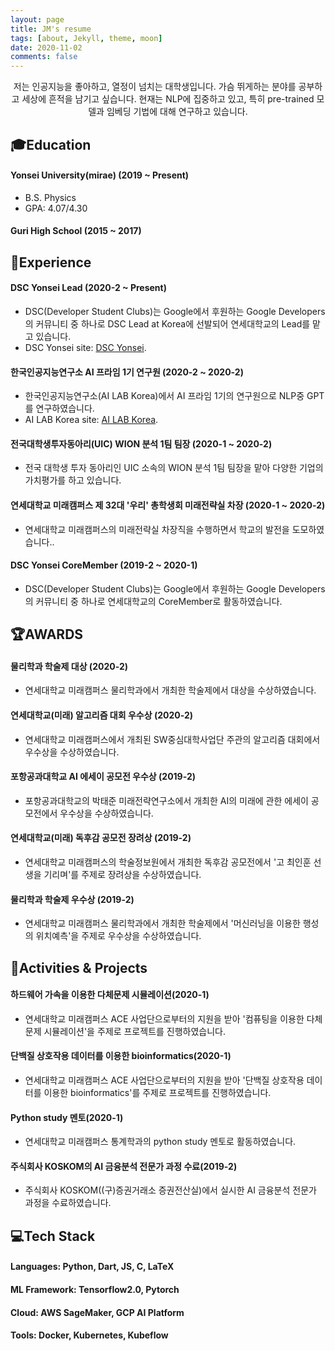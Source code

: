 ```yaml
---
layout: page
title: JM's resume
tags: [about, Jekyll, theme, moon]
date: 2020-11-02
comments: false
---
```

<center>저는 인공지능을 좋아하고, 열정이 넘치는 대학생입니다. 가슴 뛰게하는 분야를 공부하고 세상에 흔적을 남기고 싶습니다. 현재는 NLP에 집중하고 있고, 특히 pre-trained 모델과 임베딩 기법에 대해 연구하고 있습니다.</center>



## 🎓Education
#### Yonsei University(mirae) (2019 ~ Present)
 * B.S. Physics
 * GPA: 4.07/4.30
 
#### Guri High School (2015 ~ 2017)

## 💼Experience
#### DSC Yonsei Lead (2020-2 ~ Present)
* DSC(Developer Student Clubs)는 Google에서 후원하는 Google Developers의 커뮤니티 중 하나로 DSC Lead at Korea에 선발되어 연세대학교의 Lead를 맡고 있습니다.
* DSC Yonsei site: [DSC Yonsei](https://sites.google.com/yonsei.ac.kr/dsc-yonsei/home).

#### 한국인공지능연구소 AI 프라임 1기 연구원 (2020-2 ~ 2020-2)
* 한국인공지능연구소(AI LAB Korea)에서 AI 프라임 1기의 연구원으로 NLP중 GPT를 연구하였습니다.
* AI LAB Korea site: [AI LAB Korea](https://www.ai-lab.kr/).

#### 전국대학생투자동아리(UIC) WION 분석 1팀 팀장 (2020-1 ~ 2020-2)
* 전국 대학생 투자 동아리인 UIC 소속의 WION 분석 1팀 팀장을 맡아 다양한 기업의 가치평가를 하고 있습니다.

#### 연세대학교 미래캠퍼스 제 32대 '우리' 총학생회 미래전략실 차장 (2020-1 ~ 2020-2)
* 연세대학교 미래캠퍼스의 미래전략실 차장직을 수행하면서 학교의 발전을 도모하였습니다..

#### DSC Yonsei CoreMember (2019-2 ~ 2020-1)
* DSC(Developer Student Clubs)는 Google에서 후원하는 Google Developers의 커뮤니티 중 하나로 연세대학교의 CoreMember로 활동하였습니다.


## 🏆AWARDS
#### 물리학과 학술제 대상 (2020-2)
* 연세대학교 미래캠퍼스 물리학과에서 개최한 학술제에서 대상을 수상하였습니다.

#### 연세대학교(미래) 알고리즘 대회 우수상 (2020-2)
* 연세대학교 미래캠퍼스에서 개최된 SW중심대학사업단 주관의 알고리즘 대회에서 우수상을 수상하였습니다.

#### 포항공과대학교 AI 에세이 공모전 우수상 (2019-2)
* 포항공과대학교의 박태준 미래전략연구소에서 개최한 AI의 미래에 관한 에세이 공모전에서 우수상을 수상하였습니다.

#### 연세대학교(미래) 독후감 공모전 장려상 (2019-2)
* 연세대학교 미래캠퍼스의 학술정보원에서 개최한 독후감 공모전에서 '고 최인훈 선생을 기리며'를 주제로 장려상을 수상하였습니다.

#### 물리학과 학술제 우수상 (2019-2)
* 연세대학교 미래캠퍼스 물리학과에서 개최한 학술제에서 '머신러닝을 이용한 행성의 위치예측'을 주제로 우수상을 수상하였습니다.

## 🚀Activities & Projects
#### 하드웨어 가속을 이용한 다체문제 시뮬레이션(2020-1)
* 연세대학교 미래캠퍼스 ACE 사업단으로부터의 지원을 받아 '컴퓨팅을 이용한 다체문제 시뮬레이션'을 주제로 프로젝트를 진행하였습니다.

#### 단백질 상호작용 데이터를 이용한 bioinformatics(2020-1)
* 연세대학교 미래캠퍼스 ACE 사업단으로부터의 지원을 받아 '단백질 상호작용 데이터를 이용한 bioinformatics'를 주제로 프로젝트를 진행하였습니다.

#### Python study 멘토(2020-1)
* 연세대학교 미래캠퍼스 통계학과의 python study 멘토로 활동하였습니다.

#### 주식회사 KOSKOM의 AI 금융분석 전문가 과정 수료(2019-2)
* 주식회사 KOSKOM((구)증권거래소 증권전산실)에서 실시한 AI 금융분석 전문가 과정을 수료하였습니다.

## 💻Tech Stack
#### Languages: Python, Dart, JS, C, LaTeX
#### ML Framework: Tensorflow2.0, Pytorch
#### Cloud: AWS SageMaker, GCP AI Platform
#### Tools: Docker, Kubernetes, Kubeflow

